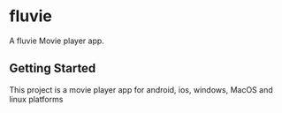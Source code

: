 # fluvie

A fluvie  Movie player app.

## Getting Started

This project is a movie player app for android, ios, windows, MacOS and linux platforms


